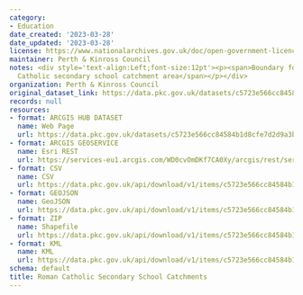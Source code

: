 ```yaml
---
category:
- Education
date_created: '2023-03-28'
date_updated: '2023-03-28'
license: https://www.nationalarchives.gov.uk/doc/open-government-licence/version/3/
maintainer: Perth & Kinross Council
notes: <div style='text-align:Left;font-size:12pt'><p><span>Boundary for the Roman
  Catholic secondary school catchment area</span></p></div>
organization: Perth & Kinross Council
original_dataset_link: https://data.pkc.gov.uk/datasets/c5723e566cc84584b1d8cfe7d2d9a3bf_6
records: null
resources:
- format: ARCGIS HUB DATASET
  name: Web Page
  url: https://data.pkc.gov.uk/datasets/c5723e566cc84584b1d8cfe7d2d9a3bf_6
- format: ARCGIS GEOSERVICE
  name: Esri REST
  url: https://services-eu1.arcgis.com/WD0cvOmDKf7CA0Xy/arcgis/rest/services/Roman_Catholic_Secondary_School_Catchments/FeatureServer/6
- format: CSV
  name: CSV
  url: https://data.pkc.gov.uk/api/download/v1/items/c5723e566cc84584b1d8cfe7d2d9a3bf/csv?layers=6
- format: GEOJSON
  name: GeoJSON
  url: https://data.pkc.gov.uk/api/download/v1/items/c5723e566cc84584b1d8cfe7d2d9a3bf/geojson?layers=6
- format: ZIP
  name: Shapefile
  url: https://data.pkc.gov.uk/api/download/v1/items/c5723e566cc84584b1d8cfe7d2d9a3bf/shapefile?layers=6
- format: KML
  name: KML
  url: https://data.pkc.gov.uk/api/download/v1/items/c5723e566cc84584b1d8cfe7d2d9a3bf/kml?layers=6
schema: default
title: Roman Catholic Secondary School Catchments
---
```

